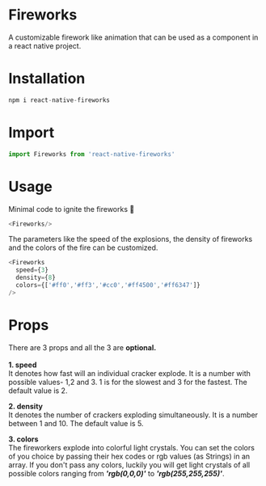 # Fireworks

A customizable firework like animation that can be used as a component in a react native project.

# Installation

```javascript
npm i react-native-fireworks
```

# Import


```javascript
import Fireworks from 'react-native-fireworks'
```

# Usage

Minimal code to ignite the fireworks 🎇

```javascript
<Fireworks/>
```

The parameters like the speed of the explosions, the density of fireworks and the colors of the fire can be customized.

```javascript
<Fireworks
  speed={3}
  density={8}
  colors={['#ff0','#ff3','#cc0','#ff4500','#ff6347']}
/>
```

# Props
There are 3 props and all the 3 are <b>optional.</b><br/><br/>
<b>1.  speed</b><br/>
It denotes how fast will an individual cracker explode.
It is a number with possible values- 1,2 and 3. 1 is for the slowest and 3 for the fastest. The default value is 2.

<b>2.  density</b><br/>
It denotes the number of crackers exploding simultaneously.
It is a number between 1 and 10. The default value is 5.

<b>3.  colors</b><br/>
The fireworkers explode into colorful light crystals. You can set the colors of you choice by passing their hex codes or rgb values (as Strings) in an array.
If you don't pass any colors, luckily you will get light crystals of all possible colors ranging from <b><i>'rgb(0,0,0)'</i></b> to  <b><i>'rgb(255,255,255)'</i></b>.
